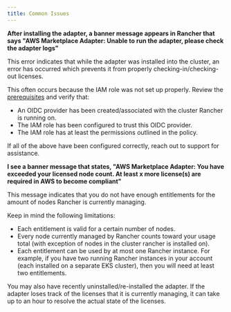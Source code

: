 ```yaml
---
title: Common Issues
---
```


**After installing the adapter, a banner message appears in Rancher that says "AWS Marketplace Adapter: Unable to run the adapter, please check the adapter logs"**

This error indicates that while the adapter was installed into the cluster, an error has occurred which prevents it from properly checking-in/checking-out licenses.

This often occurs because the IAM role was not set up properly. Review the [prerequisites](./adapter-requirements.md) and verify that:

- An OIDC provider has been created/associated with the cluster Rancher is running on.
- The IAM role has been configured to trust this OIDC provider.
- The IAM role has at least the permissions outlined in the policy.

If all of the above have been configured correctly, reach out to support for assistance.

**I see a banner message that states, "AWS Marketplace Adapter: You have exceeded your licensed node count. At least x more license(s) are required in AWS to become compliant"**

This message indicates that you do not have enough entitlements for the amount of nodes Rancher is currently managing.

Keep in mind the following limitations:

- Each entitlement is valid for a certain number of nodes.
- Every node currently managed by Rancher counts toward your usage total (with exception of nodes in the cluster rancher is installed on).
- Each entitlement can be used by at most one Rancher instance. For example, if you have two running Rancher instances in your account (each installed on a separate EKS cluster), then you will need at least two entitlements.

You may also have recently uninstalled/re-installed the adapter. If the adapter loses track of the licenses that it is currently managing, it can take up to an hour to resolve the actual state of the licenses.

